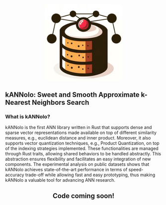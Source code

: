 <p align="center">
<img src="./kANNolo.png" alt="drawing" width="250"/>
</p>

## kANNolo: Sweet and Smooth Approximate k-Nearest Neighbors Search

### What is kANNolo?

kANNolo is the first ANN library written in Rust that supports dense and sparse vector representations made available on top of different similarity measures, e.g., euclidean distance and inner product. Moreover, it also supports vector quantization techniques, e.g., Product Quantization, on top of the indexing strategies implemented. These functionalities are managed through Rust traits, allowing shared behaviors to be handled abstractly. This abstraction ensures flexibility and facilitates an easy integration of new components. The experimental analysis on public datasets shows that kANNolo achieves state-of-the-art performance in terms of speed-accuracy trade-off while allowing fast and easy prototyping, thus making kANNolo a valuable tool for advancing ANN research.


<h2 align="center">Code coming soon!</h2>
